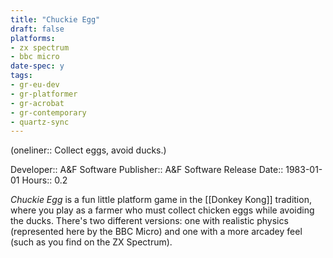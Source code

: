 ```yaml
---
title: "Chuckie Egg"
draft: false
platforms:
- zx spectrum
- bbc micro
date-spec: y
tags:
- gr-eu-dev
- gr-platformer
- gr-acrobat 
- gr-contemporary
- quartz-sync
---
```


(oneliner:: Collect eggs, avoid ducks.)

Developer:: A&F Software
Publisher:: A&F Software
Release Date:: 1983-01-01
Hours:: 0.2

*Chuckie Egg* is a fun little platform game in the [[Donkey Kong]] tradition, where you play as a farmer who must collect chicken eggs while avoiding the ducks. There's two different versions: one with realistic physics (represented here by the BBC Micro) and one with a more arcadey feel (such as you find on the ZX Spectrum).